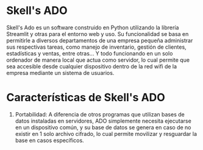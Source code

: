 # Skell's ADO
Skell's Ado es un software construido en Python utilizando la librería Streamlit y otras para el entorno web y uso. Su funcionalidad se basa en permitirle a diversos departamentos de una empresa pequeña administrar sus respectivas tareas, como manejo de inventario, gestión de clientes, estadísticas y ventas, entre otras... Y todo funcionando en un solo ordenador de manera local que actua como servidor, lo cual permite que sea accesible desde cualquier dispositivo dentro de la red wifi de la empresa mediante un sistema de usuarios.
# Características de Skell's ADO
1. Portabilidad: A diferencia de otros programas que utilizan bases de datos instaladas en servidores, ADO simplemente necesita ejecutarse en un dispositivo común, y su base de datos se genera en caso de no existir en 1 solo archivo cifrado, lo cual permite movilizar y resguardar la base en casos específicos.